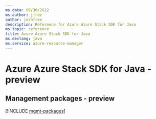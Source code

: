 ```yaml
---
ms.data: 09/30/2022
ms.author: jfree
author: joshfree
description: Reference for Azure Azure Stack SDK for Java
ms.topic: reference
title: Azure Azure Stack SDK for Java
ms.devlang: java
ms.service: azure-resource-manager
---
```

# Azure Azure Stack SDK for Java - preview

## Management packages - preview
[!INCLUDE [mgmt-packages](azure-stack-mgmt-index.md)]